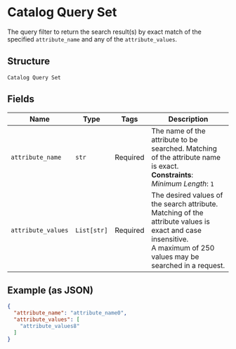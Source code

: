 
# Catalog Query Set

The query filter to return the search result(s) by exact match of the specified `attribute_name` and any of
the `attribute_values`.

## Structure

`Catalog Query Set`

## Fields

| Name | Type | Tags | Description |
|  --- | --- | --- | --- |
| `attribute_name` | `str` | Required | The name of the attribute to be searched. Matching of the attribute name is exact.<br>**Constraints**: *Minimum Length*: `1` |
| `attribute_values` | `List[str]` | Required | The desired values of the search attribute. Matching of the attribute values is exact and case insensitive.<br>A maximum of 250 values may be searched in a request. |

## Example (as JSON)

```json
{
  "attribute_name": "attribute_name0",
  "attribute_values": [
    "attribute_values8"
  ]
}
```

